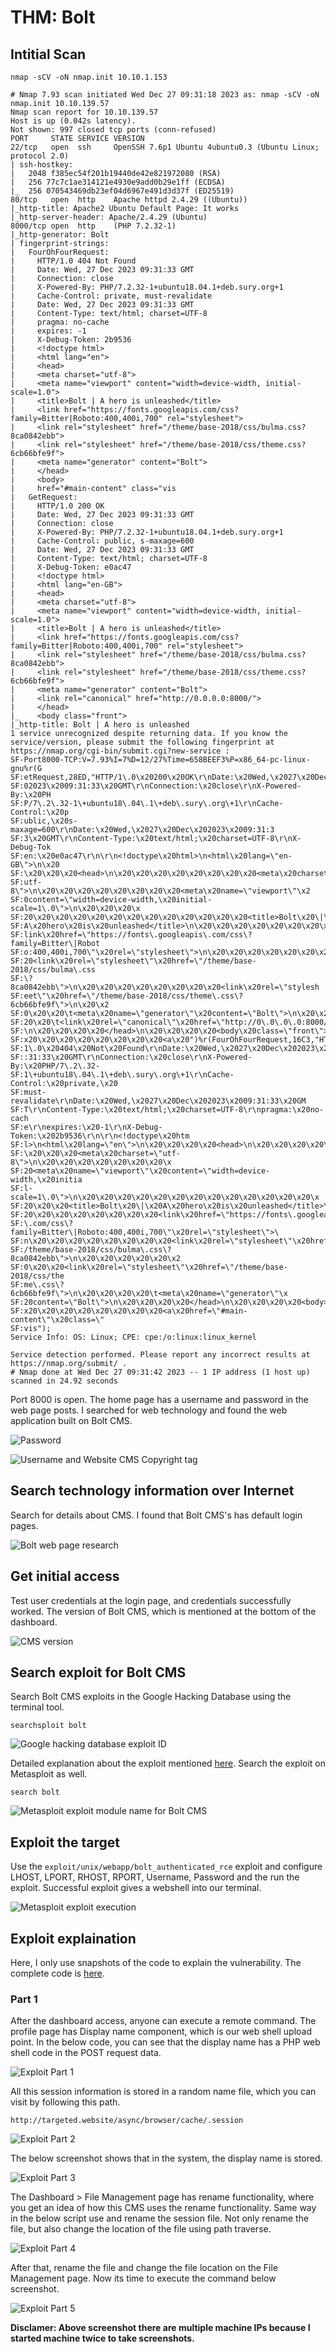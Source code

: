 # THM: Bolt

## Intitial Scan

`nmap -sCV -oN nmap.init 10.10.1.153`

```
# Nmap 7.93 scan initiated Wed Dec 27 09:31:18 2023 as: nmap -sCV -oN nmap.init 10.10.139.57
Nmap scan report for 10.10.139.57
Host is up (0.042s latency).
Not shown: 997 closed tcp ports (conn-refused)
PORT     STATE SERVICE VERSION
22/tcp   open  ssh     OpenSSH 7.6p1 Ubuntu 4ubuntu0.3 (Ubuntu Linux; protocol 2.0)
| ssh-hostkey: 
|   2048 f385ec54f201b19440de42e821972080 (RSA)
|   256 77c7c1ae314121e4930e9add0b29e1ff (ECDSA)
|_  256 070543469db23ef04d6967e491d3d37f (ED25519)
80/tcp   open  http    Apache httpd 2.4.29 ((Ubuntu))
|_http-title: Apache2 Ubuntu Default Page: It works
|_http-server-header: Apache/2.4.29 (Ubuntu)
8000/tcp open  http    (PHP 7.2.32-1)
|_http-generator: Bolt
| fingerprint-strings: 
|   FourOhFourRequest: 
|     HTTP/1.0 404 Not Found
|     Date: Wed, 27 Dec 2023 09:31:33 GMT
|     Connection: close
|     X-Powered-By: PHP/7.2.32-1+ubuntu18.04.1+deb.sury.org+1
|     Cache-Control: private, must-revalidate
|     Date: Wed, 27 Dec 2023 09:31:33 GMT
|     Content-Type: text/html; charset=UTF-8
|     pragma: no-cache
|     expires: -1
|     X-Debug-Token: 2b9536
|     <!doctype html>
|     <html lang="en">
|     <head>
|     <meta charset="utf-8">
|     <meta name="viewport" content="width=device-width, initial-scale=1.0">
|     <title>Bolt | A hero is unleashed</title>
|     <link href="https://fonts.googleapis.com/css?family=Bitter|Roboto:400,400i,700" rel="stylesheet">
|     <link rel="stylesheet" href="/theme/base-2018/css/bulma.css?8ca0842ebb">
|     <link rel="stylesheet" href="/theme/base-2018/css/theme.css?6cb66bfe9f">
|     <meta name="generator" content="Bolt">
|     </head>
|     <body>
|     href="#main-content" class="vis
|   GetRequest: 
|     HTTP/1.0 200 OK
|     Date: Wed, 27 Dec 2023 09:31:33 GMT
|     Connection: close
|     X-Powered-By: PHP/7.2.32-1+ubuntu18.04.1+deb.sury.org+1
|     Cache-Control: public, s-maxage=600
|     Date: Wed, 27 Dec 2023 09:31:33 GMT
|     Content-Type: text/html; charset=UTF-8
|     X-Debug-Token: e0ac47
|     <!doctype html>
|     <html lang="en-GB">
|     <head>
|     <meta charset="utf-8">
|     <meta name="viewport" content="width=device-width, initial-scale=1.0">
|     <title>Bolt | A hero is unleashed</title>
|     <link href="https://fonts.googleapis.com/css?family=Bitter|Roboto:400,400i,700" rel="stylesheet">
|     <link rel="stylesheet" href="/theme/base-2018/css/bulma.css?8ca0842ebb">
|     <link rel="stylesheet" href="/theme/base-2018/css/theme.css?6cb66bfe9f">
|     <meta name="generator" content="Bolt">
|     <link rel="canonical" href="http://0.0.0.0:8000/">
|     </head>
|_    <body class="front">
|_http-title: Bolt | A hero is unleashed
1 service unrecognized despite returning data. If you know the service/version, please submit the following fingerprint at https://nmap.org/cgi-bin/submit.cgi?new-service :
SF-Port8000-TCP:V=7.93%I=7%D=12/27%Time=658BEEF3%P=x86_64-pc-linux-gnu%r(G
SF:etRequest,28ED,"HTTP/1\.0\x20200\x20OK\r\nDate:\x20Wed,\x2027\x20Dec\x2
SF:02023\x2009:31:33\x20GMT\r\nConnection:\x20close\r\nX-Powered-By:\x20PH
SF:P/7\.2\.32-1\+ubuntu18\.04\.1\+deb\.sury\.org\+1\r\nCache-Control:\x20p
SF:ublic,\x20s-maxage=600\r\nDate:\x20Wed,\x2027\x20Dec\x202023\x2009:31:3
SF:3\x20GMT\r\nContent-Type:\x20text/html;\x20charset=UTF-8\r\nX-Debug-Tok
SF:en:\x20e0ac47\r\n\r\n<!doctype\x20html>\n<html\x20lang=\"en-GB\">\n\x20
SF:\x20\x20\x20<head>\n\x20\x20\x20\x20\x20\x20\x20\x20<meta\x20charset=\"
SF:utf-8\">\n\x20\x20\x20\x20\x20\x20\x20\x20<meta\x20name=\"viewport\"\x2
SF:0content=\"width=device-width,\x20initial-scale=1\.0\">\n\x20\x20\x20\x
SF:20\x20\x20\x20\x20\x20\x20\x20\x20\x20\x20\x20\x20<title>Bolt\x20\|\x20
SF:A\x20hero\x20is\x20unleashed</title>\n\x20\x20\x20\x20\x20\x20\x20\x20<
SF:link\x20href=\"https://fonts\.googleapis\.com/css\?family=Bitter\|Robot
SF:o:400,400i,700\"\x20rel=\"stylesheet\">\n\x20\x20\x20\x20\x20\x20\x20\x
SF:20<link\x20rel=\"stylesheet\"\x20href=\"/theme/base-2018/css/bulma\.css
SF:\?8ca0842ebb\">\n\x20\x20\x20\x20\x20\x20\x20\x20<link\x20rel=\"stylesh
SF:eet\"\x20href=\"/theme/base-2018/css/theme\.css\?6cb66bfe9f\">\n\x20\x2
SF:0\x20\x20\t<meta\x20name=\"generator\"\x20content=\"Bolt\">\n\x20\x20\x
SF:20\x20\t<link\x20rel=\"canonical\"\x20href=\"http://0\.0\.0\.0:8000/\">
SF:\n\x20\x20\x20\x20</head>\n\x20\x20\x20\x20<body\x20class=\"front\">\n\
SF:x20\x20\x20\x20\x20\x20\x20\x20<a\x20")%r(FourOhFourRequest,16C3,"HTTP/
SF:1\.0\x20404\x20Not\x20Found\r\nDate:\x20Wed,\x2027\x20Dec\x202023\x2009
SF::31:33\x20GMT\r\nConnection:\x20close\r\nX-Powered-By:\x20PHP/7\.2\.32-
SF:1\+ubuntu18\.04\.1\+deb\.sury\.org\+1\r\nCache-Control:\x20private,\x20
SF:must-revalidate\r\nDate:\x20Wed,\x2027\x20Dec\x202023\x2009:31:33\x20GM
SF:T\r\nContent-Type:\x20text/html;\x20charset=UTF-8\r\npragma:\x20no-cach
SF:e\r\nexpires:\x20-1\r\nX-Debug-Token:\x202b9536\r\n\r\n<!doctype\x20htm
SF:l>\n<html\x20lang=\"en\">\n\x20\x20\x20\x20<head>\n\x20\x20\x20\x20\x20
SF:\x20\x20\x20<meta\x20charset=\"utf-8\">\n\x20\x20\x20\x20\x20\x20\x20\x
SF:20<meta\x20name=\"viewport\"\x20content=\"width=device-width,\x20initia
SF:l-scale=1\.0\">\n\x20\x20\x20\x20\x20\x20\x20\x20\x20\x20\x20\x20\x20\x
SF:20\x20\x20<title>Bolt\x20\|\x20A\x20hero\x20is\x20unleashed</title>\n\x
SF:20\x20\x20\x20\x20\x20\x20\x20<link\x20href=\"https://fonts\.googleapis
SF:\.com/css\?family=Bitter\|Roboto:400,400i,700\"\x20rel=\"stylesheet\">\
SF:n\x20\x20\x20\x20\x20\x20\x20\x20<link\x20rel=\"stylesheet\"\x20href=\"
SF:/theme/base-2018/css/bulma\.css\?8ca0842ebb\">\n\x20\x20\x20\x20\x20\x2
SF:0\x20\x20<link\x20rel=\"stylesheet\"\x20href=\"/theme/base-2018/css/the
SF:me\.css\?6cb66bfe9f\">\n\x20\x20\x20\x20\t<meta\x20name=\"generator\"\x
SF:20content=\"Bolt\">\n\x20\x20\x20\x20</head>\n\x20\x20\x20\x20<body>\n\
SF:x20\x20\x20\x20\x20\x20\x20\x20<a\x20href=\"#main-content\"\x20class=\"
SF:vis");
Service Info: OS: Linux; CPE: cpe:/o:linux:linux_kernel

Service detection performed. Please report any incorrect results at https://nmap.org/submit/ .
# Nmap done at Wed Dec 27 09:31:42 2023 -- 1 IP address (1 host up) scanned in 24.92 seconds
```

Port 8000 is open. The home page has a username and password in the web page posts. I searched for web technology and found the web application built on Bolt CMS.

![Password](https://github.com/het-desai/tryhackme/blob/main/bolt/Screenshots/password.png)

![Username and Website CMS Copyright tag](https://github.com/het-desai/tryhackme/blob/main/bolt/Screenshots/usernameAndCMSName.png)

## Search technology information over Internet

Search for details about CMS. I found that Bolt CMS's has default login pages.

![Bolt web page research](https://github.com/het-desai/tryhackme/blob/main/bolt/Screenshots/webpageResearch.png)

## Get initial access

Test user credentials at the login page, and credentials successfully worked. The version of Bolt CMS, which is mentioned at the bottom of the dashboard.

![CMS version](https://github.com/het-desai/tryhackme/blob/main/bolt/Screenshots/cmsVersion.png)

## Search exploit for Bolt CMS

Search Bolt CMS exploits in the Google Hacking Database using the terminal tool.

`searchsploit bolt`

![Google hacking database exploit ID](https://github.com/het-desai/tryhackme/blob/main/bolt/Screenshots/cmsVulnerabilityGhdb.png)

Detailed explanation about the exploit mentioned [here](https://github.com/het-desai/tryhackme/blob/main/bolt/Bolt.md#Exploit%20explaination). Search the exploit on Metasploit as well.

`search bolt`

![Metasploit exploit module name for Bolt CMS](https://github.com/het-desai/tryhackme/blob/main/bolt/Screenshots/cmsVulnerabilityMetasploit.png)

## Exploit the target

Use the `exploit/unix/webapp/bolt_authenticated_rce` exploit and configure LHOST, LPORT, RHOST, RPORT, Username, Password and the run the exploit. Successful exploit gives a webshell into our terminal.

![Metasploit exploit execution](https://github.com/het-desai/tryhackme/blob/main/bolt/Screenshots/cmsExploitExecution.png)

## Exploit explaination

Here, I only use snapshots of the code to explain the vulnerability. The complete code is [here](https://www.exploit-db.com/exploits/48296).

### Part 1

After the dashboard access, anyone can execute a remote command. The profile page has Display name component, which is our web shell upload point. In the below code, you can see that the display name has a PHP web shell code in the POST request data.

![Exploit Part 1](https://github.com/het-desai/tryhackme/blob/main/bolt/Screenshots/exploitP1.png)

All this session information is stored in a random name file, which you can visit by following this path.

`http://targeted.website/async/browser/cache/.session`

![Exploit Part 2](https://github.com/het-desai/tryhackme/blob/main/bolt/Screenshots/exploitP2.png)

The below screenshot shows that in the system, the display name is stored.

![Exploit Part 3](https://github.com/het-desai/tryhackme/blob/main/bolt/Screenshots/exploitP3.png)

The Dashboard > File Management page has rename functionality, where you get an idea of how this CMS uses the rename functionality. Same way in the below script use and rename the session file. Not only rename the file, but also change the location of the file using path traverse.

![Exploit Part 4](https://github.com/het-desai/tryhackme/blob/main/bolt/Screenshots/exploitP4.png)

After that, rename the file and change the file location on the File Management page. Now its time to execute the command below screenshot.

![Exploit Part 5](https://github.com/het-desai/tryhackme/blob/main/bolt/Screenshots/exploitP5.png)

**Disclamer: Above screenshot there are multiple machine IPs because I started machine twice to take screenshots.**